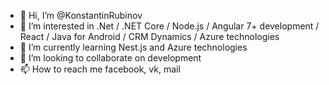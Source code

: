- 👋 Hi, I’m @KonstantinRubinov
- 👀 I’m interested in .Net / .NET Core / Node.js / Angular 7+ development / React / Java for Android / CRM Dynamics / Azure technologies
- 🌱 I’m currently learning Nest.js and Azure technologies
- 💞️ I’m looking to collaborate on development
- 📫 How to reach me facebook, vk, mail
